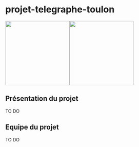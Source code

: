 # projet-telegraphe-toulon

<img align="center" width="200" height="200" src="https://encrypted-tbn0.gstatic.com/images?q=tbn:ANd9GcR-rfxgHBYOv2zIRVkp1PDnKiojjJ1GRTU0Wg&usqp=CAU"><img align="center" width="200" height="auto" src="https://www.univ-tln.fr/squelettes/images/logos/logo-utln.png"></br>

## Présentation du projet

TO DO

## Equipe du projet

TO DO
